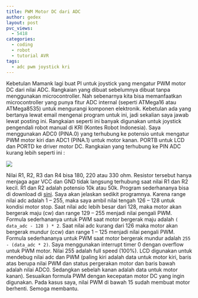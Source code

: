 ```yaml
---
title: PWM Motor DC dari ADC
author: gedex
layout: post
pvc_views:
  - 5418
categories:
  - coding
  - robot
  - tutorial AVR
tags:
  - adc pwm joystick kri
---
```


Kebetulan Mamank lagi buat PI untuk joystick yang mengatur PWM motor DC dari nilai ADC. Rangkaian yang dibuat sebelumnya dibuat tanpa menggunakan microcontroller. Nah sebenarnya kita bisa memanfaatkan microcontroller yang punya fitur ADC internal (seperti ATMega16 atau ATMega8535) untuk mengurangi komponen elektronik. Kebetulan ada yang bertanya lewat email mengenai program untuk ini, jadi sekalian saya jawab lewat posting ini. Rangkaian seperti ini banyak digunakan untuk joystick pengendali robot manual di KRI (Kontes Robot Indonesia). Saya menggunakan ADC0 (PINA.0) yang terhubung ke potensio untuk mengatur PWM motor kiri dan ADC1 (PINA.1) untuk motor kanan. PORTB untuk LCD dan PORTD ke driver motor DC. Rangkaian yang terhubung ke PIN ADC kurang lebih seperti ini :

<img src="http://gedex.web.id/wp-content/uploads/2008/07/adc01.jpg">

Nilai R1, R2, R3 dan R4 bisa 180, 220 atau 330 ohm. Resistor tersebut hanya menjaga agar VCC dan GND tidak langsung terhubung saat nilai R1 dan R2 kecil. R1 dan R2 adalah potensio 10k atau 50k. Program sederhananya bisa di download di [sini][2]. Saya akan jelaskan sedikit programnya. Karena range nilai adc adalah 1 – 255, maka saya ambil nilai tengah 126 – 128 untuk kondisi motor stop. Saat nilai adc lebih besar dari 128, maka motor akan bergerak maju (cw) dan range 129 – 255 menjadi nilai pengali PWM. Formula sederhananya untuk PWM saat motor bergerak maju adalah `( data_adc - 128 ) * 2`. Saat nilai adc kurang dari 126 maka motor akan bergerak mundur (ccw) dan range 1 – 125 menjadi nilai pengali PWM. Formula sederhananya untuk PWM saat motor bergerak mundur adalah `255 - (data_adc * 2)`. Saya menggunakan interrupt timer 0 dengan overflow untuk PWM motor. Nilai 255 adalah full speed (100%). LCD digunakan untuk mendebug nilai adc dan PWM (paling kiri adalah data untuk motor kiri, baris atas berupa nilai PWM dan status pergerakan motor dan baris bawah adalah nilai ADC0. Sedangkan sebelah kanan adalah data untuk motor kanan). Sesuaikan formula PWM dengan kecepatan motor DC yang ingin digunakan. Pada kasus saya, nilai PWM di bawah 15 sudah membuat motor berhenti. Semoga membantu.

 [2]: http://gedex.web.id/wp-content/uploads/2008/07/joystick01.c
